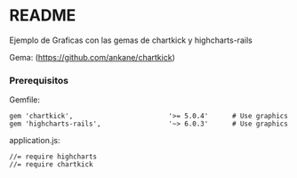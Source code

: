 # README

Ejemplo de Graficas con las gemas de chartkick y highcharts-rails


Gema:
(https://github.com/ankane/chartkick)


### Prerequisitos

Gemfile:

```
gem 'chartkick',                        '>= 5.0.4'      # Use graphics
gem 'highcharts-rails',                 '~> 6.0.3'      # Use graphics
```

application.js:
```
//= require highcharts
//= require chartkick
```

